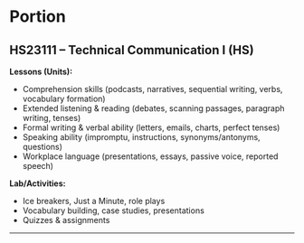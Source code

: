 # Portion

## **HS23111 – Technical Communication I (HS)**

**Lessons (Units):**

* Comprehension skills (podcasts, narratives, sequential writing, verbs, vocabulary formation)
* Extended listening & reading (debates, scanning passages, paragraph writing, tenses)
* Formal writing & verbal ability (letters, emails, charts, perfect tenses)
* Speaking ability (impromptu, instructions, synonyms/antonyms, questions)
* Workplace language (presentations, essays, passive voice, reported speech)

**Lab/Activities:**

* Ice breakers, Just a Minute, role plays
* Vocabulary building, case studies, presentations
* Quizzes & assignments

---
